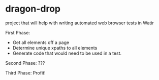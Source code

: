 dragon-drop
===========
project that will help with writing automated web browser tests in Watir

First Phase:
- Get all elements off a page
- Determine unique xpaths to all elements
- Generate code that would need to be used in a test. 

Second Phase: 
???

Third Phase: 
Profit!
